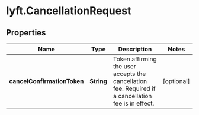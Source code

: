 # lyft.CancellationRequest

## Properties
Name | Type | Description | Notes
------------ | ------------- | ------------- | -------------
**cancelConfirmationToken** | **String** | Token affirming the user accepts the cancellation fee. Required if a cancellation fee is in effect. | [optional] 


